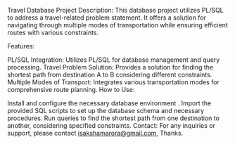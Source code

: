 Travel Database Project
Description:
This database project utilizes PL/SQL to address a travel-related problem statement. It offers a solution for navigating through multiple modes of transportation while ensuring efficient routes with various constraints.

Features:

PL/SQL Integration: Utilizes PL/SQL for database management and query processing.
Travel Problem Solution: Provides a solution for finding the shortest path from destination A to B considering different constraints.
Multiple Modes of Transport: Integrates various transportation modes for comprehensive route planning.
How to Use:

Install and configure the necessary database environment .
Import the provided SQL scripts to set up the database schema and necessary procedures.
Run queries to find the shortest path from one destination to another, considering specified constraints.
Contact:
For any inquiries or support, please contact isakshamarora@gmail.com, Thanks.


